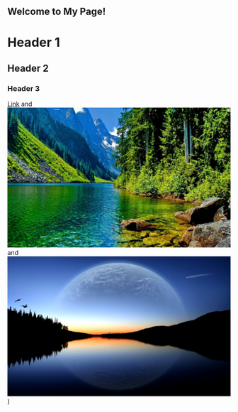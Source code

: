 ## Welcome to My Page!
# Header 1
## Header 2
### Header 3
[Link](https://www.whitneyhs.us/) and ![Image](https://github.com/jayanips/An-Actual-Website/blob/main/image1.jpg) and ![Image](https://github.com/jayanips/An-Actual-Website/blob/main/image2.jpg))

